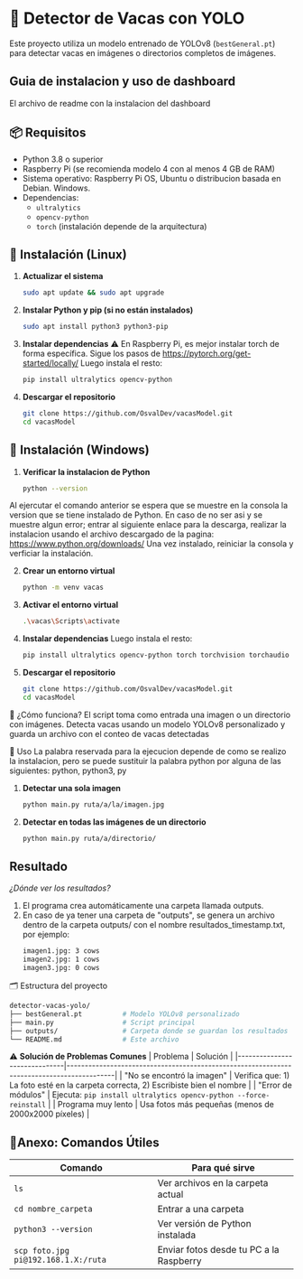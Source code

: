 # 🐄 Detector de Vacas con YOLO

Este proyecto utiliza un modelo entrenado de YOLOv8 (`bestGeneral.pt`) para detectar vacas en imágenes o directorios completos de imágenes.

## Guia de instalacion y uso de dashboard
El archivo de readme con la instalacion del dashboard

## 📦 Requisitos

- Python 3.8 o superior
- Raspberry Pi (se recomienda modelo 4 con al menos 4 GB de RAM)
- Sistema operativo: Raspberry Pi OS, Ubuntu o distribucion basada en Debian. Windows.
- Dependencias:
  - `ultralytics`
  - `opencv-python`
  - `torch` (instalación depende de la arquitectura)

## 🚀 Instalación (Linux)

1. **Actualizar el sistema**
   ```bash
   sudo apt update && sudo apt upgrade

2. **Instalar Python y pip (si no están instalados)**
    ```bash
    sudo apt install python3 python3-pip

3. **Instalar dependencias**
⚠️ En Raspberry Pi, es mejor instalar torch de forma específica. Sigue los pasos de https://pytorch.org/get-started/locally/
Luego instala el resto:
    ```bash
    pip install ultralytics opencv-python

4. **Descargar el repositorio**
    ```bash
    git clone https://github.com/OsvalDev/vacasModel.git
    cd vacasModel

## 🚀 Instalación (Windows)

1. **Verificar la instalacion de Python**
   ```bash
   python --version

Al ejercutar el comando anterior se espera que se muestre en la consola la version que se tiene instalado de Python. En caso de no ser asi y se muestre algun error; entrar al siguiente enlace para la descarga, realizar la instalacion usando el archivo descargado de la pagina: https://www.python.org/downloads/
Una vez instalado, reiniciar la consola y verficiar la instalación.


2. **Crear un entorno virtual**
    ```bash
    python -m venv vacas

3. **Activar el entorno virtual**
    ```bash
    .\vacas\Scripts\activate

3. **Instalar dependencias**
Luego instala el resto:
    ```bash
    pip install ultralytics opencv-python torch torchvision torchaudio

4. **Descargar el repositorio**
    ```bash
    git clone https://github.com/OsvalDev/vacasModel.git
    cd vacasModel


🧠 ¿Cómo funciona?
El script toma como entrada una imagen o un directorio con imágenes. Detecta vacas usando un modelo YOLOv8 personalizado y guarda un archivo con el conteo de vacas detectadas

📸 Uso
La palabra reservada para la ejecucion depende de como se realizo la instalacion, pero se puede sustituir la palabra python por alguna de las siguientes: python, python3, py
1. **Detectar una sola imagen**
   ```bash
   python main.py ruta/a/la/imagen.jpg

2. **Detectar en todas las imágenes de un directorio**
   ```bash
   python main.py ruta/a/directorio/

## Resultado

*¿Dónde ver los resultados?*

1. El programa crea automáticamente una carpeta llamada outputs.
2. En caso de ya tener una carpeta de "outputs", se genera un archivo dentro de la carpeta outputs/ con el nombre resultados_timestamp.txt, por ejemplo:
    ```bash
    imagen1.jpg: 3 cows
    imagen2.jpg: 1 cows
    imagen3.jpg: 0 cows

🗂 Estructura del proyecto

```bash
detector-vacas-yolo/
├── bestGeneral.pt          # Modelo YOLOv8 personalizado
├── main.py                 # Script principal
├── outputs/                # Carpeta donde se guardan los resultados
└── README.md               # Este archivo
```

⚠️ **Solución de Problemas Comunes**
| Problema                      | Solución                                                                                  |
|------------------------------|-------------------------------------------------------------------------------------------|
| "No se encontró la imagen"   | Verifica que: 1) La foto esté en la carpeta correcta, 2) Escribiste bien el nombre        |
| "Error de módulos"           | Ejecuta: `pip install ultralytics opencv-python --force-reinstall`                        |
| Programa muy lento           | Usa fotos más pequeñas (menos de 2000x2000 píxeles)                                       |

## 📎**Anexo: Comandos Útiles**

| Comando                              | Para qué sirve                                      |
|-------------------------------------|-----------------------------------------------------|
| `ls`                                | Ver archivos en la carpeta actual                   |
| `cd nombre_carpeta`                 | Entrar a una carpeta                                |
| `python3 --version`                 | Ver versión de Python instalada                     |
| `scp foto.jpg pi@192.168.1.X:/ruta` | Enviar fotos desde tu PC a la Raspberry             |

